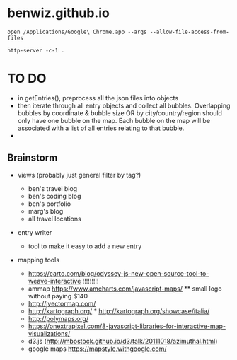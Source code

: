 # benwiz.github.io

```
open /Applications/Google\ Chrome.app --args --allow-file-access-from-files
```

```
http-server -c-1 .
```

# TO DO

- in getEntries(), preprocess all the json files into objects
- then iterate through all entry objects and collect all bubbles. Overlapping bubbles by coordinate & bubble size OR by city/country/region should only have one bubble on the map. Each bubble on the map will be associated with a list of all entries relating to that bubble.
-

## Brainstorm

- views (probably just general filter by tag?)
    - ben's travel blog
    - ben's coding blog
    - ben's portfolio
    - marg's blog
    - all travel locations

- entry writer
    - tool to make it easy to add a new entry





- mapping tools
    - https://carto.com/blog/odyssey-js-new-open-source-tool-to-weave-interactive !!!!!!!!!
    - ammap https://www.amcharts.com/javascript-maps/ ** small logo without paying $140
    - http://jvectormap.com/
    - http://kartograph.org/ * http://kartograph.org/showcase/italia/
    - http://polymaps.org/
    - https://onextrapixel.com/8-javascript-libraries-for-interactive-map-visualizations/
    - d3.js (http://mbostock.github.io/d3/talk/20111018/azimuthal.html)
    - google maps https://mapstyle.withgoogle.com/
